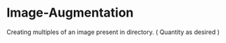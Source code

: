 # Image-Augmentation

Creating multiples of an image present in directory. ( Quantity as desired ) 


 

